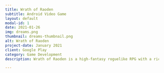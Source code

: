 ```yaml
---
title: Wrath of Raoden
subtitle: Android Video Game
layout: default
modal-id: 1
date: 2021-01-26
img: dreams.png
thumbnail: dreams-thumbnail.png
alt: Wrath of Raoden
project-date: January 2021
client: Google Play
category: Game Development
description: Wrath of Raoden is a high-fantasy roguelike RPG with a rich story and intense battles.

---
```

